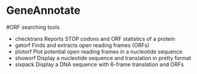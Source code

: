 # GeneAnnotate

#ORF searching tools
  - checktrans Reports STOP codons and ORF statistics of a protein
  - getorf     Finds and extracts open reading frames (ORFs)
  - plotorf    Plot potential open reading frames in a nucleotide sequence
  - showorf    Display a nucleotide sequence and translation in pretty format
  - sixpack    Display a DNA sequence with 6-frame translation and ORFs

